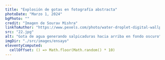 ```yaml
---
title: "Explosión de gotas en fotografía abstracta"
photoDate: "Marzo 1, 2024"
bgPhoto: ""
credit: "Imagen de Sourav Mishra"
linkToAuthor: "https://www.pexels.com/photo/water-droplet-digital-wallpaper-1100946/"
src: "22.jpg"
alt: "Gota de agua generando salpicaduras hacia arriba en fondo oscuro"
imgDir: "./src/images/ensayo"
eleventyComputed:
  cellOffset: () => Math.floor(Math.random() * 10)
---
```


